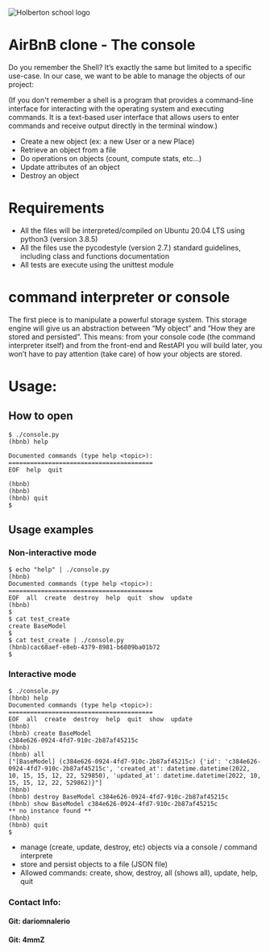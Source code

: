 ![Holberton school logo](https://secure.meetupstatic.com/photos/event/b/c/5/6/highres_475548214.jpeg)

# AirBnB clone - The console

Do you remember the Shell? It’s exactly the same but limited to a specific use-case. In our case, we want to be able to manage the objects of our project:

(If you don't remember a shell is a program that provides a command-line interface for interacting with the operating system and executing commands. It is a text-based user interface that allows users to enter commands and receive output directly in the terminal window.)

- Create a new object (ex: a new User or a new Place)
- Retrieve an object from a file
- Do operations on objects (count, compute stats, etc…)
- Update attributes of an object
- Destroy an object 

# Requirements

- All the files will be interpreted/compiled on Ubuntu 20.04 LTS using python3 (version 3.8.5)
- All the files use the pycodestyle (version 2.7.) standard guidelines, including class and functions documentation
- All tests are execute using the unittest module

# command interpreter or console

The first piece is to manipulate a powerful storage system. This storage engine will give us an abstraction between “My object” and “How they are stored and persisted”. This means: from your console code (the command interpreter itself) and from the front-end and RestAPI you will build later, you won’t have to pay attention (take care) of how your objects are stored.

# Usage:

## How to open
```
$ ./console.py
(hbnb) help

Documented commands (type help <topic>):
========================================
EOF  help  quit

(hbnb) 
(hbnb) 
(hbnb) quit
$
```


## Usage examples
### Non-interactive mode
```
$ echo "help" | ./console.py
(hbnb)
Documented commands (type help <topic>):
========================================
EOF  all  create  destroy  help  quit  show  update
(hbnb)
$
$ cat test_create
create BaseModel
$
$ cat test_create | ./console.py
(hbnb)cac68aef-e8eb-4379-8981-b6809ba01b72
$
```

### Interactive mode

```
$ ./console.py
(hbnb) help
Documented commands (type help <topic>):
========================================
EOF  all  create  destroy  help  quit  show  update
(hbnb)
(hbnb) create BaseModel
c384e626-0924-4fd7-910c-2b87af45215c
(hbnb) 
(hbnb) all
["[BaseModel] (c384e626-0924-4fd7-910c-2b87af45215c) {'id': 'c384e626-0924-4fd7-910c-2b87af45215c', 'created_at': datetime.datetime(2022, 10, 15, 15, 12, 22, 529850), 'updated_at': datetime.datetime(2022, 10, 15, 15, 12, 22, 529862)}"]
(hbnb)
(hbnb) destroy BaseModel c384e626-0924-4fd7-910c-2b87af45215c
(hbnb) show BaseModel c384e626-0924-4fd7-910c-2b87af45215c
** no instance found **
(hbnb)
(hbnb) quit
$
```

- manage (create, update, destroy, etc) objects via a console / command interprete
- store and persist objects to a file (JSON file)
- Allowed commands: create, show, destroy, all (shows all), update, help, quit

### Contact Info:

#### Git: dariomnalerio

#### Git: 4mmZ